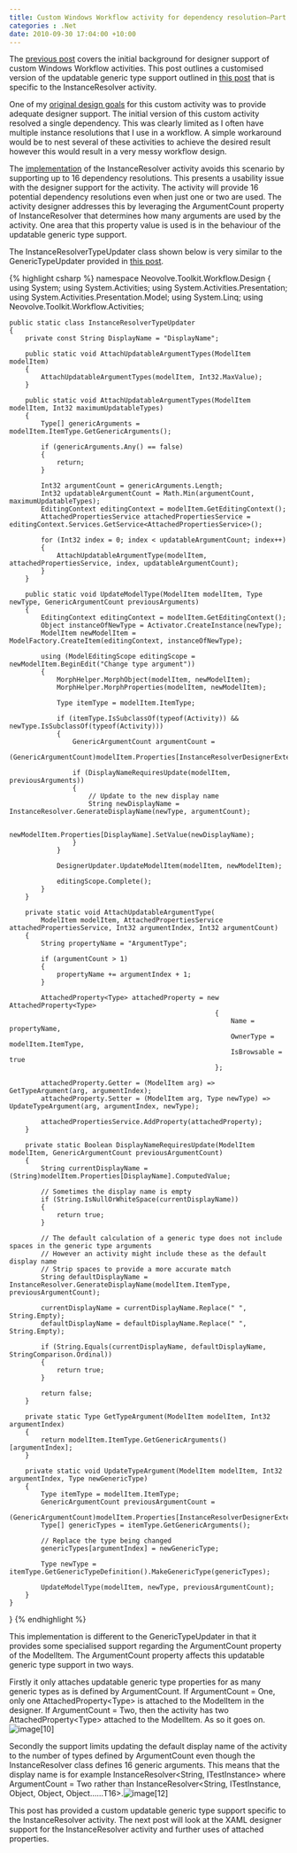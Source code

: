 ```yaml
---
title: Custom Windows Workflow activity for dependency resolution–Part 5
categories : .Net
date: 2010-09-30 17:04:00 +10:00
---
```


The [previous post][0] covers the initial background for designer support of custom Windows Workflow activities. This post outlines a customised version of the updatable generic type support outlined in [this post][1] that is specific to the InstanceResolver activity.

One of my [original design goals][2] for this custom activity was to provide adequate designer support. The initial version of this custom activity resolved a single dependency. This was clearly limited as I often have multiple instance resolutions that I use in a workflow. A simple workaround would be to nest several of these activities to achieve the desired result however this would result in a very messy workflow design.

The [implementation][3] of the InstanceResolver activity avoids this scenario by supporting up to 16 dependency resolutions. This presents a usability issue with the designer support for the activity. The activity will provide 16 potential dependency resolutions even when just one or two are used. The activity designer addresses this by leveraging the ArgumentCount property of InstanceResolver that determines how many arguments are used by the activity. One area that this property value is used is in the behaviour of the updatable generic type support.

The InstanceResolverTypeUpdater class shown below is very similar to the GenericTypeUpdater provided in [this post][1]. 

{% highlight csharp %}
namespace Neovolve.Toolkit.Workflow.Design
{
    using System;
    using System.Activities;
    using System.Activities.Presentation;
    using System.Activities.Presentation.Model;
    using System.Linq;
    using Neovolve.Toolkit.Workflow.Activities;
     
    public static class InstanceResolverTypeUpdater
    {
        private const String DisplayName = "DisplayName";
    
        public static void AttachUpdatableArgumentTypes(ModelItem modelItem)
        {
            AttachUpdatableArgumentTypes(modelItem, Int32.MaxValue);
        }
    
        public static void AttachUpdatableArgumentTypes(ModelItem modelItem, Int32 maximumUpdatableTypes)
        {
            Type[] genericArguments = modelItem.ItemType.GetGenericArguments();
    
            if (genericArguments.Any() == false)
            {
                return;
            }
    
            Int32 argumentCount = genericArguments.Length;
            Int32 updatableArgumentCount = Math.Min(argumentCount, maximumUpdatableTypes);
            EditingContext editingContext = modelItem.GetEditingContext();
            AttachedPropertiesService attachedPropertiesService = editingContext.Services.GetService<AttachedPropertiesService>();
    
            for (Int32 index = 0; index < updatableArgumentCount; index++)
            {
                AttachUpdatableArgumentType(modelItem, attachedPropertiesService, index, updatableArgumentCount);
            }
        }
    
        public static void UpdateModelType(ModelItem modelItem, Type newType, GenericArgumentCount previousArguments)
        {
            EditingContext editingContext = modelItem.GetEditingContext();
            Object instanceOfNewType = Activator.CreateInstance(newType);
            ModelItem newModelItem = ModelFactory.CreateItem(editingContext, instanceOfNewType);
    
            using (ModelEditingScope editingScope = newModelItem.BeginEdit("Change type argument"))
            {
                MorphHelper.MorphObject(modelItem, newModelItem);
                MorphHelper.MorphProperties(modelItem, newModelItem);
    
                Type itemType = modelItem.ItemType;
    
                if (itemType.IsSubclassOf(typeof(Activity)) && newType.IsSubclassOf(typeof(Activity)))
                {
                    GenericArgumentCount argumentCount =
                        (GenericArgumentCount)modelItem.Properties[InstanceResolverDesignerExtension.Arguments].ComputedValue;
    
                    if (DisplayNameRequiresUpdate(modelItem, previousArguments))
                    {
                        // Update to the new display name
                        String newDisplayName = InstanceResolver.GenerateDisplayName(newType, argumentCount);
    
                        newModelItem.Properties[DisplayName].SetValue(newDisplayName);
                    }
                }
    
                DesignerUpdater.UpdateModelItem(modelItem, newModelItem);
    
                editingScope.Complete();
            }
        }
    
        private static void AttachUpdatableArgumentType(
            ModelItem modelItem, AttachedPropertiesService attachedPropertiesService, Int32 argumentIndex, Int32 argumentCount)
        {
            String propertyName = "ArgumentType";
    
            if (argumentCount > 1)
            {
                propertyName += argumentIndex + 1;
            }
    
            AttachedProperty<Type> attachedProperty = new AttachedProperty<Type>
                                                        {
                                                            Name = propertyName, 
                                                            OwnerType = modelItem.ItemType, 
                                                            IsBrowsable = true
                                                        };
    
            attachedProperty.Getter = (ModelItem arg) => GetTypeArgument(arg, argumentIndex);
            attachedProperty.Setter = (ModelItem arg, Type newType) => UpdateTypeArgument(arg, argumentIndex, newType);
    
            attachedPropertiesService.AddProperty(attachedProperty);
        }
    
        private static Boolean DisplayNameRequiresUpdate(ModelItem modelItem, GenericArgumentCount previousArgumentCount)
        {
            String currentDisplayName = (String)modelItem.Properties[DisplayName].ComputedValue;
    
            // Sometimes the display name is empty
            if (String.IsNullOrWhiteSpace(currentDisplayName))
            {
                return true;
            }
    
            // The default calculation of a generic type does not include spaces in the generic type arguments
            // However an activity might include these as the default display name
            // Strip spaces to provide a more accurate match
            String defaultDisplayName = InstanceResolver.GenerateDisplayName(modelItem.ItemType, previousArgumentCount);
    
            currentDisplayName = currentDisplayName.Replace(" ", String.Empty);
            defaultDisplayName = defaultDisplayName.Replace(" ", String.Empty);
    
            if (String.Equals(currentDisplayName, defaultDisplayName, StringComparison.Ordinal))
            {
                return true;
            }
    
            return false;
        }
    
        private static Type GetTypeArgument(ModelItem modelItem, Int32 argumentIndex)
        {
            return modelItem.ItemType.GetGenericArguments()[argumentIndex];
        }
    
        private static void UpdateTypeArgument(ModelItem modelItem, Int32 argumentIndex, Type newGenericType)
        {
            Type itemType = modelItem.ItemType;
            GenericArgumentCount previousArgumentCount =
                (GenericArgumentCount)modelItem.Properties[InstanceResolverDesignerExtension.Arguments].ComputedValue;
            Type[] genericTypes = itemType.GetGenericArguments();
    
            // Replace the type being changed
            genericTypes[argumentIndex] = newGenericType;
    
            Type newType = itemType.GetGenericTypeDefinition().MakeGenericType(genericTypes);
    
            UpdateModelType(modelItem, newType, previousArgumentCount);
        }
    }
}
{% endhighlight %}

This implementation is different to the GenericTypeUpdater in that it provides some specialised support regarding the ArgumentCount property of the ModelItem. The ArgumentCount property affects this updatable generic type support in two ways. 

Firstly it only attaches updatable generic type properties for as many generic types as is defined by ArgumentCount. If ArgumentCount = One, only one AttachedProperty&lt;Type&gt; is attached to the ModelItem in the designer. If ArgumentCount = Two, then the activity has two AttachedProperty&lt;Type&gt; attached to the ModelItem. As so it goes on.![image[10]][4]

Secondly the support limits updating the default display name of the activity to the number of types defined by ArgumentCount even though the InstanceResolver class defines 16 generic arguments. This means that the display name is for example InstanceResolver&lt;String, ITestInstance&gt; where ArgumentCount = Two rather than InstanceResolver&lt;String, ITestInstance, Object, Object, Object……T16&gt;.![image[12]][5]

This post has provided a custom updatable generic type support specific to the InstanceResolver activity. The next post will look at the XAML designer support for the InstanceResolver activity and further uses of attached properties.

[0]: /2010/09/30/custom-windows-workflow-activity-for-dependency-resolutione28093part-4/
[1]: /2010/09/30/creating-updatable-generic-windows-workflow-activities/
[2]: /2010/09/16/custom-windows-workflow-activity-for-dependency-resolutione28093part-1/
[3]: /2010/09/30/custom-windows-workflow-activity-for-dependency-resolutione28093part-3/
[4]: /files/image%5B10%5D.png
[5]: /files/image%5B12%5D.png
